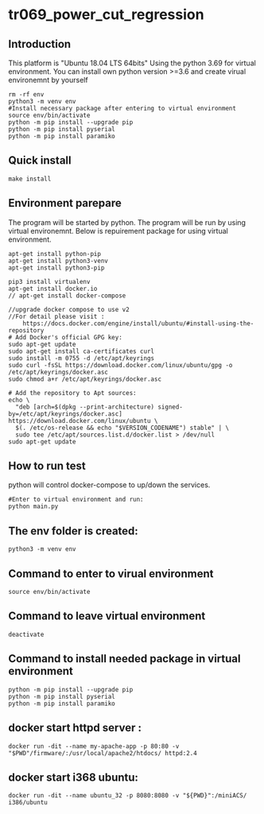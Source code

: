 # tr069_power_cut_regression

## Introduction
This platform is "Ubuntu 18.04 LTS 64bits"
Using the python 3.69 for virtual environment.
You can install own python version >=3.6 and create virual environemnt by yourself
```
rm -rf env
python3 -m venv env
#Install necessary package after entering to virtual environment
source env/bin/activate
python -m pip install --upgrade pip
python -m pip install pyserial
python -m pip install paramiko
```

## Quick install
```
make install
```


##
## Environment parepare
The program will be started by python. The program will be run by using virtual environemnt.
Below is repuirement package for using virtual environment.
```
apt-get install python-pip
apt-get install python3-venv
apt-get install python3-pip

pip3 install virtualenv
apt-get install docker.io
// apt-get install docker-compose

//upgrade docker compose to use v2
//For detail please visit :
    https://docs.docker.com/engine/install/ubuntu/#install-using-the-repository
# Add Docker's official GPG key:
sudo apt-get update
sudo apt-get install ca-certificates curl
sudo install -m 0755 -d /etc/apt/keyrings
sudo curl -fsSL https://download.docker.com/linux/ubuntu/gpg -o /etc/apt/keyrings/docker.asc
sudo chmod a+r /etc/apt/keyrings/docker.asc

# Add the repository to Apt sources:
echo \
  "deb [arch=$(dpkg --print-architecture) signed-by=/etc/apt/keyrings/docker.asc] https://download.docker.com/linux/ubuntu \
  $(. /etc/os-release && echo "$VERSION_CODENAME") stable" | \
  sudo tee /etc/apt/sources.list.d/docker.list > /dev/null
sudo apt-get update

```



## How to run test
python will control docker-compose to up/down the services.
```
#Enter to virtual environment and run:
python main.py
```

## The env folder is created:
```
python3 -m venv env
```

## Command to enter to virual environment
```
source env/bin/activate
```

## Command to leave virtual environment
```
deactivate
```

## Command to install needed package in virtual environment
```
python -m pip install --upgrade pip
python -m pip install pyserial
python -m pip install paramiko
```


## docker start httpd server :
```
docker run -dit --name my-apache-app -p 80:80 -v "$PWD"/firmware/:/usr/local/apache2/htdocs/ httpd:2.4
```

## docker start i368 ubuntu:
```
docker run -dit --name ubuntu_32 -p 8080:8080 -v "${PWD}":/miniACS/ i386/ubuntu
```



